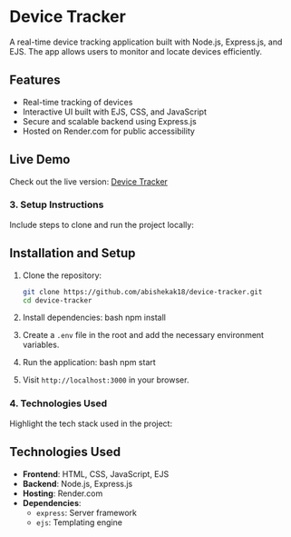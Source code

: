 # Device Tracker

A real-time device tracking application built with Node.js, Express.js, and EJS. The app allows users to monitor and locate devices efficiently.

## Features
- Real-time tracking of devices
- Interactive UI built with EJS, CSS, and JavaScript
- Secure and scalable backend using Express.js
- Hosted on Render.com for public accessibility


## Live Demo
Check out the live version: [Device Tracker](https://device-tracker-1xgg.onrender.com)



### 3. **Setup Instructions**  
Include steps to clone and run the project locally:

## Installation and Setup

1. Clone the repository:
   ```bash
   git clone https://github.com/abishekak18/device-tracker.git
   cd device-tracker


2. Install dependencies:
   bash
   npm install
  

3. Create a `.env` file in the root and add the necessary environment variables.

4. Run the application:
   bash
   npm start
   

5. Visit `http://localhost:3000` in your browser.


### 4. **Technologies Used**  
Highlight the tech stack used in the project:

## Technologies Used
- **Frontend**: HTML, CSS, JavaScript, EJS
- **Backend**: Node.js, Express.js
- **Hosting**: Render.com
- **Dependencies**: 
  - `express`: Server framework
  - `ejs`: Templating engine


